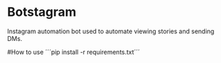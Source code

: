 # Botstagram
Instagram automation bot used to automate viewing stories and sending DMs.

#How to use
´´´pip install -r requirements.txt´´´
